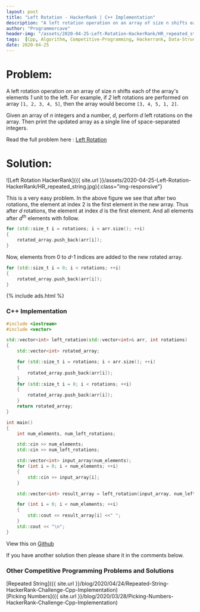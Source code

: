 ```yaml
---
layout: post
title: "Left Rotation - HackerRank | C++ Implementation"
description: "A left rotation operation on an array of size n shifts each of the array's elements 1 unit to the left. For example, if 2 left rotations are performed on array [1, 2, 3, 4, 5], then the array would become  [3, 4, 5, 1, 2]. Given an array of n integers and a number, d, perform d left rotations on the array. Then print the updated array as a single line of space-separated integers."
author: "Programmercave"
header-img: "/assets/2020-04-25-Left-Rotation-HackerRank/HR_repeated_string.jpg"
tags:  [Cpp, Algorithm, Competitive-Programming, Hackerrank, Data-Structure]
date: 2020-04-25
---
```


<h1>Problem:</h1>

A left rotation operation on an array of size *n* shifts each of the array's elements *1* unit to the left. For example, if *2* left rotations are performed on array `[1, 2, 3, 4, 5]`, then the array would become  `[3, 4, 5, 1, 2]`.

Given an array of *n* integers and a number, *d*, perform *d* left rotations on the array. Then print the updated array as a single line of space-separated integers.

Read the full problem here : [Left Rotation](https://www.hackerrank.com/challenges/array-left-rotation/copy-from/155235597)

<h1>Solution:</h1>

![Left Rotation HackerRank]({{ site.url }}/assets/2020-04-25-Left-Rotation-HackerRank/HR_repeated_string.jpg){:class="img-responsive"}

This is a very easy problem. In the above figure we see that after two rotations, the element at index 2 is the first element in the new array. Thus after *d* rotations, the element at index *d* is the first element. And all elements after *d*<sup>th</sup> elements with follow.

```cpp
for (std::size_t i = rotations; i < arr.size(); ++i)
{
    rotated_array.push_back(arr[i]);
}
```

Now, elements from 0 to *d*-1 indices are added to the new rotated array.

```cpp
for (std::size_t i = 0; i < rotations; ++i)
{
    rotated_array.push_back(arr[i]);
}
```

{% include ads.html %}<br/>

<h3>C++ Implementation</h3>

```cpp
#include <iostream>
#include <vector>

std::vector<int> left_rotation(std::vector<int>& arr, int rotations)
{
    std::vector<int> rotated_array;

    for (std::size_t i = rotations; i < arr.size(); ++i)
    {
        rotated_array.push_back(arr[i]);
    }
    for (std::size_t i = 0; i < rotations; ++i)
    {
        rotated_array.push_back(arr[i]);
    }
    return rotated_array;
}

int main()
{
    int num_elements, num_left_rotations;

    std::cin >> num_elements;
    std::cin >> num_left_rotations;

    std::vector<int> input_array(num_elements);
    for (int i = 0; i < num_elements; ++i)
    {
        std::cin >> input_array[i];
    }

    std::vector<int> result_array = left_rotation(input_array, num_left_rotations);

    for (int i = 0; i < num_elements; ++i)
    {
        std::cout << result_array[i] <<" ";
    }
    std::cout << "\n";
}

```

View this on [Github](https://github.com/{{site.github_username}}/Competitive-Programming/tree/master/Hackerrank)

If you have another solution then please share it in the comments below.

<h3>Other Competitive Programming Problems and Solutions</h3>
[Repeated String]({{ site.url }}/blog/2020/04/24/Repeated-String-HackerRank-Challenge-Cpp-Implementation)<br/>
[Picking Numbers]({{ site.url }}/blog/2020/03/28/Picking-Numbers-HackerRank-Challenge-Cpp-Implementation)<br/>





